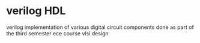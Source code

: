 # verilog HDL
verilog implementation of various digital circuit components done as part of the third semester ece course vlsi design
